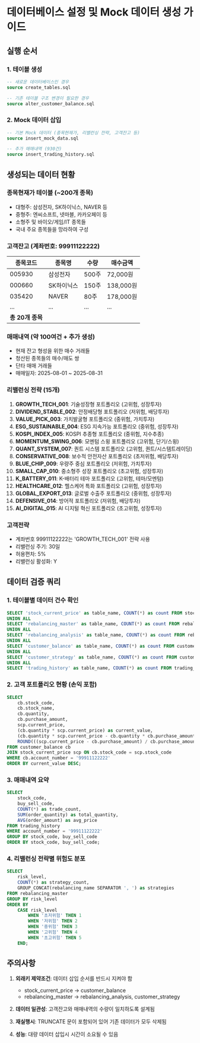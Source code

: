 # 데이터베이스 설정 및 Mock 데이터 생성 가이드

## 실행 순서

### 1. 테이블 생성
```sql
-- 새로운 데이터베이스인 경우
source create_tables.sql

-- 기존 테이블 구조 변경이 필요한 경우
source alter_customer_balance.sql
```

### 2. Mock 데이터 삽입
```sql
-- 기본 Mock 데이터 (종목현재가, 리밸런싱 전략, 고객잔고 등)
source insert_mock_data.sql

-- 추가 매매내역 (930건)
source insert_trading_history.sql
```

## 생성되는 데이터 현황

### 종목현재가 테이블 (~200개 종목)
- 대형주: 삼성전자, SK하이닉스, NAVER 등
- 중형주: 엔씨소프트, 넷마블, 카카오페이 등  
- 소형주 및 바이오/게임/IT 종목들
- 국내 주요 종목들을 망라하여 구성

### 고객잔고 (계좌번호: 99911122222)
| 종목코드 | 종목명 | 수량 | 매수금액 |
|---------|-------|------|---------|
| 005930 | 삼성전자 | 500주 | 72,000원 |
| 000660 | SK하이닉스 | 150주 | 138,000원 |
| 035420 | NAVER | 80주 | 178,000원 |
| ... | ... | ... | ... |
| **총 20개 종목** | | | |

### 매매내역 (약 100여건 + 추가 생성)
- 현재 잔고 형성을 위한 매수 거래들
- 청산된 종목들의 매수/매도 쌍
- 단타 매매 거래들
- 매매일자: 2025-08-01 ~ 2025-08-31

### 리밸런싱 전략 (15개)
1. **GROWTH_TECH_001**: 기술성장형 포트폴리오 (고위험, 성장투자)
2. **DIVIDEND_STABLE_002**: 안정배당형 포트폴리오 (저위험, 배당투자)
3. **VALUE_PICK_003**: 가치발굴형 포트폴리오 (중위험, 가치투자)
4. **ESG_SUSTAINABLE_004**: ESG 지속가능 포트폴리오 (중위험, 성장투자)
5. **KOSPI_INDEX_005**: KOSPI 추종형 포트폴리오 (중위험, 지수추종)
6. **MOMENTUM_SWING_006**: 모멘텀 스윙 포트폴리오 (고위험, 단기/스윙)
7. **QUANT_SYSTEM_007**: 퀀트 시스템 포트폴리오 (고위험, 퀀트/시스템트레이딩)
8. **CONSERVATIVE_008**: 보수적 안전자산 포트폴리오 (초저위험, 배당투자)
9. **BLUE_CHIP_009**: 우량주 중심 포트폴리오 (저위험, 가치투자)
10. **SMALL_CAP_010**: 중소형주 성장 포트폴리오 (초고위험, 성장투자)
11. **K_BATTERY_011**: K-배터리 테마 포트폴리오 (고위험, 테마/모멘텀)
12. **HEALTHCARE_012**: 헬스케어 특화 포트폴리오 (고위험, 성장투자)
13. **GLOBAL_EXPORT_013**: 글로벌 수출주 포트폴리오 (중위험, 성장투자)
14. **DEFENSIVE_014**: 방어적 포트폴리오 (저위험, 배당투자)
15. **AI_DIGITAL_015**: AI 디지털 혁신 포트폴리오 (초고위험, 성장투자)

### 고객전략
- 계좌번호 99911122222는 'GROWTH_TECH_001' 전략 사용
- 리밸런싱 주기: 30일
- 허용편차: 5%
- 리밸런싱 활성화: Y

## 데이터 검증 쿼리

### 1. 테이블별 데이터 건수 확인
```sql
SELECT 'stock_current_price' as table_name, COUNT(*) as count FROM stock_current_price
UNION ALL
SELECT 'rebalancing_master' as table_name, COUNT(*) as count FROM rebalancing_master
UNION ALL
SELECT 'rebalancing_analysis' as table_name, COUNT(*) as count FROM rebalancing_analysis
UNION ALL
SELECT 'customer_balance' as table_name, COUNT(*) as count FROM customer_balance
UNION ALL
SELECT 'customer_strategy' as table_name, COUNT(*) as count FROM customer_strategy
UNION ALL
SELECT 'trading_history' as table_name, COUNT(*) as count FROM trading_history;
```

### 2. 고객 포트폴리오 현황 (손익 포함)
```sql
SELECT 
    cb.stock_code,
    cb.stock_name,
    cb.quantity,
    cb.purchase_amount,
    scp.current_price,
    (cb.quantity * scp.current_price) as current_value,
    (cb.quantity * scp.current_price - cb.quantity * cb.purchase_amount) as unrealized_pnl,
    ROUND(((scp.current_price - cb.purchase_amount) / cb.purchase_amount * 100), 2) as pnl_rate
FROM customer_balance cb
JOIN stock_current_price scp ON cb.stock_code = scp.stock_code
WHERE cb.account_number = '99911122222'
ORDER BY current_value DESC;
```

### 3. 매매내역 요약
```sql
SELECT 
    stock_code,
    buy_sell_code,
    COUNT(*) as trade_count,
    SUM(order_quantity) as total_quantity,
    AVG(order_amount) as avg_price
FROM trading_history 
WHERE account_number = '99911122222'
GROUP BY stock_code, buy_sell_code
ORDER BY stock_code, buy_sell_code;
```

### 4. 리밸런싱 전략별 위험도 분포
```sql
SELECT 
    risk_level,
    COUNT(*) as strategy_count,
    GROUP_CONCAT(rebalancing_name SEPARATOR ', ') as strategies
FROM rebalancing_master
GROUP BY risk_level
ORDER BY 
    CASE risk_level 
        WHEN '초저위험' THEN 1
        WHEN '저위험' THEN 2
        WHEN '중위험' THEN 3
        WHEN '고위험' THEN 4
        WHEN '초고위험' THEN 5
    END;
```

## 주의사항

1. **외래키 제약조건**: 데이터 삽입 순서를 반드시 지켜야 함
   - stock_current_price → customer_balance
   - rebalancing_master → rebalancing_analysis, customer_strategy

2. **데이터 일관성**: 고객잔고와 매매내역의 수량이 일치하도록 설계됨

3. **재실행시**: TRUNCATE 문이 포함되어 있어 기존 데이터가 모두 삭제됨

4. **성능**: 대량 데이터 삽입시 시간이 소요될 수 있음